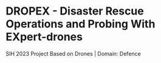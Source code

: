 # DROPEX - Disaster Rescue Operations and Probing With EXpert-drones

SIH 2023 Project Based on Drones | Domain: Defence
